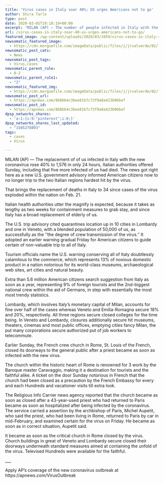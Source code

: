 ```yaml
---
title: 'Virus cases in Italy soar 40%; US urges Americans not to go'
author: Shira Tarlo
type: post
date: 2020-03-01T19:18:19+00:00
excerpt: 'MILAN (AP) — The number of people infected in Italy with the new coronavirus rose 40% to 1,576 in just 24 hours, Italian authorities announced Sunday, adding that five more infected people had died. The news came as a new U.S. government advisory urged Americans not to travel to the two Italian regions hardest hit&hellip;'
url: /virus-cases-in-italy-soar-40-us-urges-americans-not-to-go/
featured_image: /wp-content/uploads/2020/03/3459/virus-cases-in-italy-soar-40-us-urges-americans-not-to-go.jpg
newsomatic_featured_image:
  - https://cdn.morguefile.com/imageData/public/files/j/jrvalverde/02/l/145494491932cdh.jpg
newsomatic_post_cats:
  - News
newsomatic_post_tags:
  - Virus,cases
newsomatic_parent_rule:
  - 0-2
newsomatic_parent_rule1:
  - "2"
newsomatic_featured_img:
  - https://cdn.morguefile.com/imageData/public/files/j/jrvalverde/02/l/145494491932cdh.jpg
newsomatic_post_url:
  - https://apnews.com/8b8bb4c3bee81b7c73f9a8a423b06bef
newsomatic_post_id:
  - https://apnews.com/8b8bb4c3bee81b7c73f9a8a423b06bef
dpsp_networks_shares:
  - 'a:1:{s:9:"pinterest";i:0;}'
dpsp_networks_shares_last_updated:
  - "1585278893"
tags:
  - cases
  - Virus

---
```

<div class="Article" data-key="article">
  <p class="Component-root-0-2-76 Component-p-0-2-68">
    MILAN (AP) — The replacement of of us infected in Italy with the new coronavirus rose 40% to 1,576 in only 24 hours, Italian authorities offered Sunday, including that five more infected of us had died. The news got right here as a new U.S. government advisory informed American citizens now to no longer trip to the two Italian regions hardest hit by the virus.
  </p>
  
  <p class="Component-root-0-2-76 Component-p-0-2-68">
    That brings the replacement of deaths in Italy to 34 since cases of the virus exploded within the nation on Feb. 21.
  </p>
  
  <p class="Component-root-0-2-76 Component-p-0-2-68">
    Italian health authorities utter the magnify is expected, because it takes as lengthy as two weeks for containment measures to grab stay, and since Italy has a broad replacement of elderly of us.
  </p>
  
  <p class="Component-root-0-2-76 Component-p-0-2-68">
    The U.S. trip advisory cited quarantines location up in 10 cities in Lombardy and one in Veneto, with a blended population of 50,000 of us, as successfully as the ’’the degree of crew transmission of the virus.″ It adopted an earlier warning gradual Friday for American citizens to guide certain of non-valuable trip to all of Italy.
  </p>
  
  <p class="Component-root-0-2-76 Component-p-0-2-68">
    Tourism officials name the U.S. warning conserving all of Italy doubtlessly calamitous to the commerce, which represents 13% of noxious domestic product in a nation notorious for its world-class museums, archaeological web sites, art cities and natural beauty.
  </p>
  
  <p class="Component-root-0-2-76 Component-p-0-2-68">
    Extra than 5.6 million American citizens search suggestion from Italy as soon as a year, representing 9% of foreign tourists and the 2nd-biggest national crew within the aid of Germans, in step with essentially the most most trendy statistics.
  </p>
  
  <p class="Component-root-0-2-76 Component-p-0-2-68">
    Lombardy, which involves Italy’s monetary capital of Milan, accounts for fine over half of the cases whereas Veneto and Emilia-Romagna secure 18% and 20%, respectively. All three regions secure closed colleges for the time being. In Veneto and Lombardy, closures additionally secure hit museums, theaters, cinemas and most public offices, emptying cities fancy Milan, the put many corporations secure authorized put of job workers to telecommute.
  </p>
  
  <p class="Component-root-0-2-76 Component-p-0-2-68">
    Earlier Sunday, the French crew church in Rome, St. Louis of the French, closed its doorways to the general public after a priest became as soon as infected with the new virus.
  </p>
  
  <p class="Component-root-0-2-76 Component-p-0-2-68">
    The church within the historic heart of Rome is renowned for 3 work by the Baroque master Caravaggio, making it a destination for tourists and the faithful alike. A ticket on the door Sunday notorious in French that the church had been closed as a precaution by the French Embassy for every and each Hundreds and vacationer visits till extra look.
  </p>
  
  <div data-key="ad-placeholder" id="div-gpt-ad-1470255291270-0" class="DFPSlot Component-dfp-0-2-72 Component-ad-0-2-39">
  </div>
  
  <p class="Component-root-0-2-76 Component-p-0-2-68">
    The Religious Info Carrier news agency reported that the church became as soon as closed after a 43-year-used priest who had returned to Paris became as soon as hospitalized after being infected by the coronavirus. The service carried a assertion by the archbishop of Paris, Michel Aupetit, who said the priest, who had been living in Rome, returned to Paris by car in mid-February, and examined certain for the virus on Friday. He became as soon as in correct situation, Aupetit said.
  </p>
  
  <p class="Component-root-0-2-76 Component-p-0-2-68">
    It became as soon as the critical church in Rome closed by the virus. Church buildings in great of Veneto and Lombardy secure closed their doorways underneath standard measures aimed at containing the unfold of the virus. Televised Hundreds were available for the faithful.
  </p>
  
  <p class="Component-root-0-2-76 Component-p-0-2-68">
    ___
  </p>
  
  <p class="Component-root-0-2-76 Component-p-0-2-68">
    Apply AP’s coverage of the new coronavirus outbreak at https://apnews.com/VirusOutbreak
  </p>
</div>